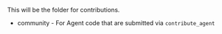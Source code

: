 This will be the folder for contributions. 

- community - For Agent code that are submitted via `contribute_agent`
